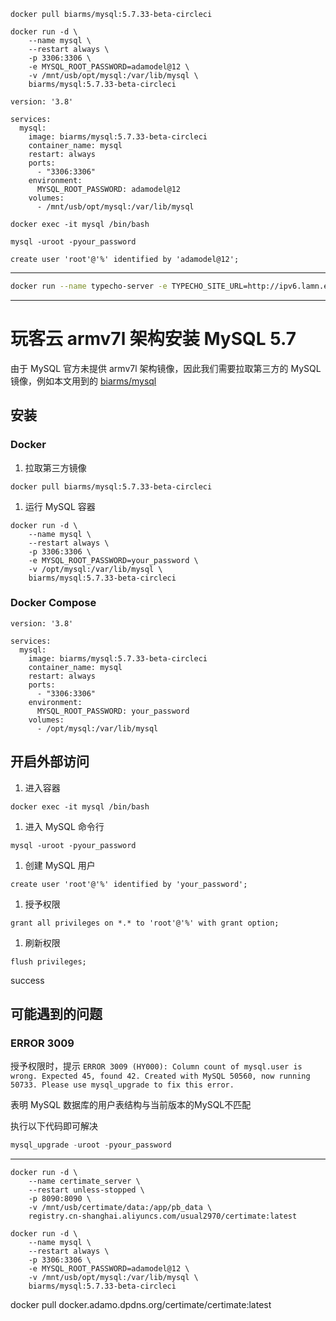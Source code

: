 ```
docker pull biarms/mysql:5.7.33-beta-circleci
```

```
docker run -d \
    --name mysql \
    --restart always \
    -p 3306:3306 \
    -e MYSQL_ROOT_PASSWORD=adamodel@12 \
    -v /mnt/usb/opt/mysql:/var/lib/mysql \
    biarms/mysql:5.7.33-beta-circleci
```

```
version: '3.8'

services:
  mysql:
    image: biarms/mysql:5.7.33-beta-circleci
    container_name: mysql
    restart: always
    ports:
      - "3306:3306"
    environment:
      MYSQL_ROOT_PASSWORD: adamodel@12
    volumes:
      - /mnt/usb/opt/mysql:/var/lib/mysql
```

```
docker exec -it mysql /bin/bash
```

```
mysql -uroot -pyour_password
```

```
create user 'root'@'%' identified by 'adamodel@12';
```



---

```sh
docker run --name typecho-server -e TYPECHO_SITE_URL=http://ipv6.lamn.eu.org -d docker.adamo.dpdns.org/joyqi/typecho:nightly-php8.2-apache
```



---

# 玩客云 armv7l 架构安装 MySQL 5.7

由于 MySQL 官方未提供 armv7l 架构镜像，因此我们需要拉取第三方的 MySQL 镜像，例如本文用到的 [biarms/mysql](https://hub.docker.com/r/biarms/mysql/tags)

## 安装

### Docker

1. 拉取第三方镜像

```
docker pull biarms/mysql:5.7.33-beta-circleci
```

1. 运行 MySQL 容器

```
docker run -d \
    --name mysql \
    --restart always \
    -p 3306:3306 \
    -e MYSQL_ROOT_PASSWORD=your_password \
    -v /opt/mysql:/var/lib/mysql \
    biarms/mysql:5.7.33-beta-circleci
```

### Docker Compose

```
version: '3.8'

services:
  mysql:
    image: biarms/mysql:5.7.33-beta-circleci
    container_name: mysql
    restart: always
    ports:
      - "3306:3306"
    environment:
      MYSQL_ROOT_PASSWORD: your_password
    volumes:
      - /opt/mysql:/var/lib/mysql
```

## 开启外部访问

1. 进入容器

```
docker exec -it mysql /bin/bash
```

1. 进入 MySQL 命令行

```
mysql -uroot -pyour_password
```

1. 创建 MySQL 用户

```
create user 'root'@'%' identified by 'your_password';
```

1. 授予权限

```
grant all privileges on *.* to 'root'@'%' with grant option;
```

1. 刷新权限

```
flush privileges;
```

success



## 可能遇到的问题

### ERROR 3009

授予权限时，提示 `ERROR 3009 (HY000): Column count of mysql.user is wrong. Expected 45, found 42. Created with MySQL 50560, now running 50733. Please use mysql_upgrade to fix this error.`

表明 MySQL 数据库的用户表结构与当前版本的MySQL不匹配

执行以下代码即可解决

```sql
mysql_upgrade -uroot -pyour_password
```

---

```
docker run -d \
    --name certimate_server \
    --restart unless-stopped \
    -p 8090:8090 \
    -v /mnt/usb/certimate/data:/app/pb_data \
    registry.cn-shanghai.aliyuncs.com/usual2970/certimate:latest

```

```
docker run -d \
    --name mysql \
    --restart always \
    -p 3306:3306 \
    -e MYSQL_ROOT_PASSWORD=adamodel@12 \
    -v /mnt/usb/opt/mysql:/var/lib/mysql \
    biarms/mysql:5.7.33-beta-circleci
```

docker pull docker.adamo.dpdns.org/certimate/certimate:latest
